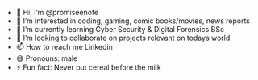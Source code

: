 - 👋 Hi, I’m @promiseenofe
- 👀 I’m interested in coding, gaming, comic books/movies, news reports
- 🌱 I’m currently learning Cyber Security & Digital Forensics BSc
- 💞️ I’m looking to collaborate on projects relevant on todays world
- 📫 How to reach me Linkedin
- 😄 Pronouns: male
- ⚡ Fun fact: Never put cereal before the milk

<!---
promiseenofe/promiseenofe is a ✨ special ✨ repository because its `README.md` (this file) appears on your GitHub profile.
You can click the Preview link to take a look at your changes.
--->
